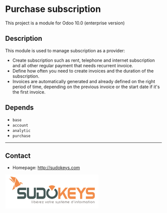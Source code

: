 # Purchase subscription
This project is a module  for Odoo 10.0 (enterprise version)

## Description
This module is used to manage subscription as a provider:
- Create subscription such as rent, telephone and internet subscription and all other regular payment that needs recurrent invoice.
- Define how often you need to create invoices and the duration of the subscription.
- Invoices are automatically generated and already defined on the right period of time, depending on the previous invoice or the start date if it's the first invoice.

## Depends
- `base`
- `account`
- `analytic`
- `purchase`

---

## Contact
- Homepage: http://sudokeys.com

<a href="http://sudokeys.com"><img src="./static/description/logoSDK.jpg" width="300" height="110"></a>
